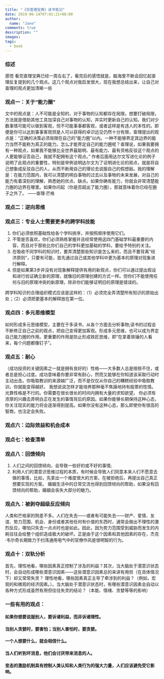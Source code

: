 ```yaml
---
title: "《穷查理宝典》读书笔记"
date: 2019-06-14T07:01:21+08:00
author:
  name: "Jane"
comments: true
description: ""
images:
tags:
  - book
---
```


### 综述
感悟
​
看完查理宝典已经一周左右了，看完后的感悟就是，脑海里不断会回忆起查理反复提到的几个观点。这几个观点对我启发很大，现在我想总结出来，让自己对查理的观点更加清晰一些
​
### 观点一：关于“能力圈”
文中的观点是：人不可能是全知的，对于事物的认知都存在局限。想要打破局限，方法就是借助其他工具加深自己对事物的认知，并实时更新自己的认知。我们对少数事情可能可以做到客观，但不可能事事都客观，或者这样是有违人的本性的。即便是你可以达到事事客观但是人可以获得的卓识远见仍然十分有限，查理提出的观点是：“正确的决策必须局限在自己的“能力圈”以内。一种不能够界定其边界的能力当然不能称为真正的能力。怎么才能界定自己的能力圈呢？查理说，如果我要拥有一种观点，如果我不能够比全世界最聪明、最有能力、最有资格反驳这个观点的人更能够证否自己，我就不配拥有这个观点。”
作者后面用达尔文写进化论的例子说明了此观点的重要性，特别是举例说明达尔文为了证明进化论的观点，就是将自己想象成反驳自己的人，从而不断用自己的理论去说服自己的假想敌。我的理解是：在能力范围内，我可以清楚的明白事物的过去以及事物的未来发展，对自己的能力有着深刻的理解，熟悉她的优点、缺点。
​
如果你确有能力，你就会非常清楚能力圈的边界在哪里。如果你问起（你是否超出了能力圈），那就意味着你已经在圈子之外了。
——查理·芒格
​
### 观点二：逆向思维
### 观点三：专业人士需要更多的跨学科技能
1. 你们必须依照基础性给各个学科排序，并按照顺序使用它们。
2. 不管是否喜欢，你们必须熟练掌握并且经常使用这四门基础学科最重要的内容，而且对于那些比你们自己的学科更加基础的学科，要给予特别的关注。
3. 在吸收不同学科的知识时，要弄清楚那些知识是怎么来的，而且不要背离“经济原则”，只要有可能，首先通过自己或其他学科中更为基本的原理对现象进行解释。
4. 但是如果第3步并没有对现象解释提供有用的新观点，你们可以通过提出假设和进行验证确立新的原理，就像旧的原理创建的方式一样。但你们不能使用任何与旧的原理冲突的新原理，除非你们能够证明旧的原理是错误的。


跨学科知识的合理组织模式应该是这样的：（1）必须完全弄清楚所有知识的原始出处；（2）必须把更基本的解释放在第一位。

### 观点四：多元思维模型
如何形成多元思维模型，主要在于多读书，从各个方面去分析事物;读书的过程会不断修正自己之前的观点，把自己变得更加客观。形成多元思维，也可以成为界定自己能力圈的作用。更重要的作用是防止形成铁匠思维，即“在拿着铁锤的人看来，每个问题都像钉子”。
​
### 观点五：耐心
（成功投资的关键因素之一就是拥有良好的）性格——大多数人总是按捺不住，或者总是担心过度。成功意味着你要非常有耐心，然而又能够在你知道该采取行动时主动出击。你吸取教训的来源越广泛，而不是仅仅从你自己的糟糕经验中吸取教训，你就能变得越好。
我想说说怎样才能培养那种毫不焦躁地持有股票的性情。光靠性格是不行的。你需要在很长很长的时间内拥有大量的求知欲望。
你必须有浓厚的兴趣去弄明白正在发生的事情背后的原因。如果你能够长期保持这种心态，你关注现实的能力将会逐渐得到提高。如果你没有这种心态，那么即使你有很高的智商，也注定会失败。
### 观点六：边际效益和机会成本
### 观点七：检查清单
### 观点八：回馈倾向
1. 人们之间的回馈倾向，会导致一些好的或不好的事情;
2. 利用人们的潜意识思维过程的本质，有时候会导致人们同意本来人们不愿意去做的事情，比如，先拿出一个难度很大的方案，在被拒绝后，再提出自己真正想要实现的方案。
婚姻生活中的日常交流也得到回馈倾向的帮助，如果没有回馈倾向的帮助，婚姻会丧失大部分的魅力。

### 观点九：被剥夺超级反应倾向
人类和芒格家的狗差不多。人们在失去——或者有可能失去——财产、爱情、友谊、势力范围、机会、身份或者其他任何有价值的东西时，通常会做出不理性的激烈反应，哪怕只失去一点点时也是如此。因此，因为势力范围受到威胁而发生的内耗往往会给整个组织造成极大的破坏。正是由于这个因素和其他因素的存在，杰克·韦尔奇长期致力于扫荡通用电气中的官僚作风是很明智的行为。

### 观点十：双轨分析
首先，理性地看，哪些因素真正控制了涉及的利益？其次，当大脑处于潜意识状态时，会自动形成哪些潜意识因素——这些潜意识因素总的来讲有用但（在具体情况下）却又常常失灵？
理性地看，哪些因素真正主导了牵涉到的利益？（例如，宏观的和微观的经济因素。）。当大脑处于潜意识状态时，有哪些潜意识因素会自动以各种方式形成虽然有用但往往失灵的结论？（本能、情绪、贪婪等等的影响）
​
### 一些有用的观点：
#### 如果你想要说服别人，要诉诸利益，而非诉诸理性。
#### 当别人贪婪时，要害怕；当别人害怕时，要贪婪。
#### 一个人想要什么，就会相信什么。
#### 当人们听到坏消息，他们会讨厌带来消息的人。
#### 变态的激励机制具有控制人类认知和人类行为的强大力量，人们应该避免受它影响。
​
